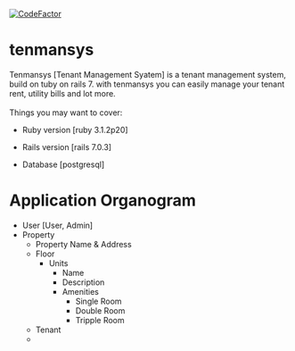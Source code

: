 [![CodeFactor](https://www.codefactor.io/repository/github/sm-ehsan/tenmansys/badge)](https://www.codefactor.io/repository/github/sm-ehsan/tenmansys)

# tenmansys

Tenmansys [Tenant Management Syatem] is a tenant management system, build on tuby on rails 7. 
with tenmansys you can easily manage your tenant rent, utility bills and lot more.
</br>
</br>
Things you may want to cover:

* Ruby version [ruby 3.1.2p20]

* Rails version [rails 7.0.3]

* Database [postgresql]


# Application Organogram
  * User [User, Admin]
  * Property
    * Property Name & Address
    * Floor
      * Units
        * Name
        * Description
        * Amenities
          * Single Room
          * Double Room
          * Tripple Room
    * Tenant
    * 